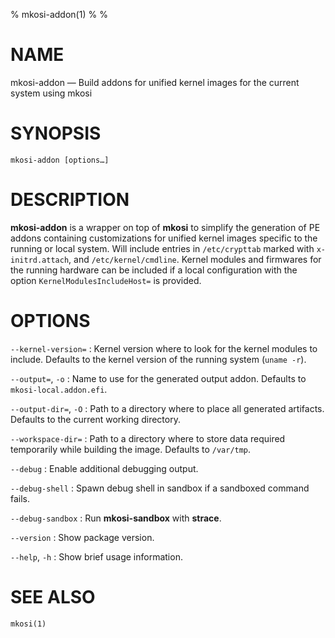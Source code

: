 % mkosi-addon(1)
%
%

# NAME

mkosi-addon — Build addons for unified kernel images for the current system
using mkosi

# SYNOPSIS

`mkosi-addon [options…]`

# DESCRIPTION

**mkosi-addon** is a wrapper on top of **mkosi** to simplify the generation of
PE addons containing customizations for unified kernel images specific to the
running or local system. Will include entries in `/etc/crypttab` marked with
`x-initrd.attach`, and `/etc/kernel/cmdline`. Kernel modules and firmwares for
the running hardware can be included if a local configuration with the option
`KernelModulesIncludeHost=` is provided.

# OPTIONS

`--kernel-version=`
:   Kernel version where to look for the kernel modules to include. Defaults to
    the kernel version of the running system (`uname -r`).

`--output=`, `-o`
:   Name to use for the generated output addon. Defaults to
    `mkosi-local.addon.efi`.

`--output-dir=`, `-O`
:   Path to a directory where to place all generated artifacts. Defaults to the
    current working directory.

`--workspace-dir=`
:   Path to a directory where to store data required temporarily while
    building the image. Defaults to `/var/tmp`.

`--debug`
:   Enable additional debugging output.

`--debug-shell`
:   Spawn debug shell in sandbox if a sandboxed command fails.

`--debug-sandbox`
:   Run **mkosi-sandbox** with **strace**.

`--version`
:   Show package version.

`--help`, `-h`
:   Show brief usage information.

# SEE ALSO
`mkosi(1)`
